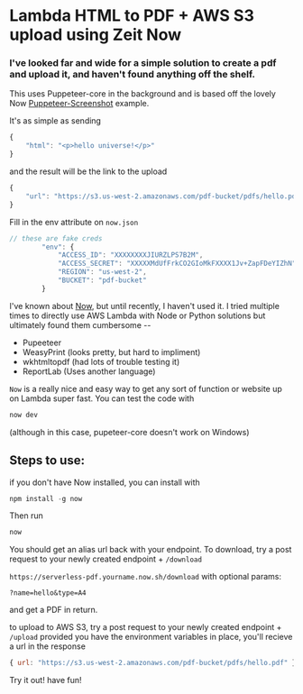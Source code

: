# Lambda HTML to PDF + AWS S3 upload using Zeit Now
### I've looked far and wide for a simple solution to create a pdf and upload it, and haven't found anything off the shelf.
This uses Puppeteer-core in the background and is based off the lovely Now [Puppeteer-Screenshot](https://github.com/zeit/now-examples/tree/master/puppeteer-screenshot) example.

It's as simple as sending
```javascript
{
    "html": "<p>hello universe!</p>"
}
```
and the result will be the link to the upload
```javascript
{
    "url": "https://s3.us-west-2.amazonaws.com/pdf-bucket/pdfs/hello.pdf"
}
```
Fill in the env attribute on `now.json`
```javascript
// these are fake creds
        "env": {
            "ACCESS_ID": "XXXXXXXXJIURZLPS7B2M",
            "ACCESS_SECRET": "XXXXXMdUfFrkCO2GIoMkFXXXX1Jv+ZapFDeYIZhN",
            "REGION": "us-west-2",
            "BUCKET": "pdf-bucket"
        }
```

I've known about [Now](https://zeit.co/now), but until recently, I haven't used it. I tried multiple times to directly use AWS Lambda with Node or Python solutions but ultimately found them cumbersome --

* Pupeeteer
* WeasyPrint (looks pretty, but hard to impliment)
* wkhtmltopdf (had lots of trouble testing it)
* ReportLab (Uses another language)

`Now` is a really nice and easy way to get any sort of function or website up on Lambda super fast. You can test the code with
```javascript
now dev
```
(although in this case, pupeteer-core doesn't work on Windows)

## Steps to use:
if you don't have Now installed, you can install with
```javascript
npm install -g now
```

Then run
```javascript
now
```
You should get an alias url back with your endpoint.
To download, try a post request to your newly created endpoint + `/download`

`https://serverless-pdf.yourname.now.sh/download`
with optional params:

    ?name=hello&type=A4

and get a PDF in return.

to upload to AWS S3, try a post request to your newly created endpoint + `/upload`
provided you have the environment variables in place, you'll recieve a url in the response
```javascript
{ url: "https://s3.us-west-2.amazonaws.com/pdf-bucket/pdfs/hello.pdf" }
```

Try it out! have fun!
